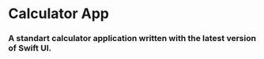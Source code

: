 # Calculator App
### A standart calculator application written with the latest version of Swift UI.
